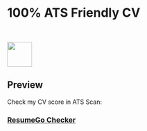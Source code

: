 # 100% ATS Friendly CV
<br>

<p>
  <a href="https://drive.google.com/file/d/1Ym3CHhFJxDDqjgyPeYBQ2VhDRROnjJC5/view?usp=sharing">
    <img src="https://img.shields.io/badge/My CV-00C550?style=flat" style="height:57px; object-fit:contain;"/></a>
</p>

## Preview

Check my CV score in ATS Scan:
### [ResumeGo Checker](https://www.resumego.net/resume-checker/)
